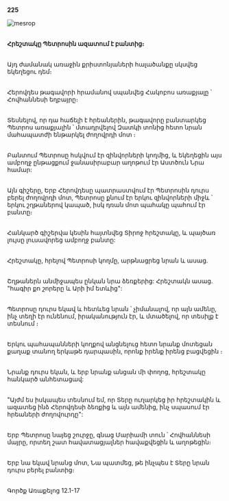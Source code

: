 **225**

![mesrop](https://volamar.ru/audio_video/foto/01/detbible/B466.BMP)

\
**Հրեշտակը Պետրոսին ազատում է բանտից։**

\
Այդ ժամանակ առաջին քրիստոնյաների հալածանքը սկսվեց եկեղեցու դեմ։

\
Հերովդես թագավորի հրամանով սպանվեց Հակոբոս առաքյալը ՝ Հովհաննեսի եղբայրը։

\
Տեսնելով, որ դա հաճելի է հրեաներին, թագավորը բանտարկեց Պետրոս առաքյալին ՝ մտադրվելով Զատկի տոնից հետո նրան մահապատժի ենթարկել ժողովրդի մոտ ։

\
Բանտում Պետրոսը հսկվում էր զինվորների կողմից, և եկեղեցին այս ամբողջ ընթացքում ջանասիրաբար աղոթում էր Աստծուն Նրա համար:

\
Այն գիշերը, Երբ Հերովդեսը պատրաստվում էր Պետրոսին դուրս բերել ժողովրդի մոտ, Պետրոսը քնում էր երկու զինվորների միջև ՝ երկու շղթաներով կապած, իսկ դռան մոտ պահակը պահում էր բանտը։

\
Հանկարծ գիշերվա կեսին հայտնվեց Տիրոջ հրեշտակը, և պայծառ լույսը լուսավորեց ամբողջ բանտը:

\
Հրեշտակը, հրելով Պետրոսի կողմը, արթնացրեց նրան և ասաց.

\
Շղթաներն անմիջապես ընկան նրա ձեռքերից: Հրեշտակն ասաց. "հագիր քո շորերը և Արի իմ ետևից":

\
Պետրոսը դուրս եկավ և հետևեց նրան ՝ չիմանալով, որ այն ամենը, ինչ տեղի էր ունենում, իրականություն էր, և մտածելով, որ տեսիլք է տեսնում ։

\
Երկու պահապանների կողքով անցնելուց հետո նրանք մոտեցան քաղաք տանող երկաթե դարպասին, որոնք իրենք իրենց բացվեցին ։

\
Նրանք դուրս եկան, և երբ նրանք անցան մի փողոց, հրեշտակը հանկարծ անհետացավ:

\
"Այժմ ես իսկապես տեսնում եմ, որ Տերը ուղարկեց իր հրեշտակին և ազատեց ինձ Հերովդեսի ձեռքից և այն ամենից, ինչ սպասում էր հրեաների ժողովուրդը":

\
Երբ Պետրոսը նայեց շուրջը, գնաց Մարիամի տուն ՝ Հովհաննեսի մայրը, որտեղ շատ հավատացյալներ հավաքվեցին և աղոթեցին։

\
Երբ նա եկավ նրանց մոտ, Նա պատմեց, թե ինչպես է Տերը նրան դուրս բերել բանտից։

\
Գործք Առաքելոց 12.1-17
